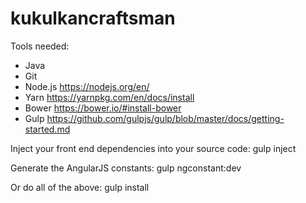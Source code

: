# kukulkancraftsman

Tools needed:

- Java
- Git
- Node.js https://nodejs.org/en/
- Yarn https://yarnpkg.com/en/docs/install
- Bower https://bower.io/#install-bower
- Gulp https://github.com/gulpjs/gulp/blob/master/docs/getting-started.md

Inject your front end dependencies into your source code:
 gulp inject

Generate the AngularJS constants:
 gulp ngconstant:dev

Or do all of the above:
 gulp install

